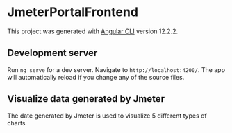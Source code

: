 # JmeterPortalFrontend

This project was generated with [Angular CLI](https://github.com/angular/angular-cli) version 12.2.2.

## Development server

Run `ng serve` for a dev server. Navigate to `http://localhost:4200/`. The app will automatically reload if you change any of the source files.

## Visualize data generated by Jmeter

The date generated by Jmeter is used to visualize 5 different types of charts